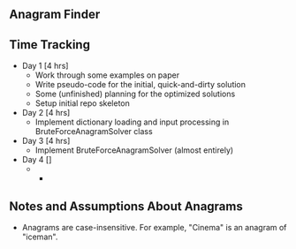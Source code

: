 ## Anagram Finder

## Time Tracking
- Day 1 [4 hrs]
    - Work through some examples on paper
    - Write pseudo-code for the initial, quick-and-dirty solution
    - Some (unfinished) planning for the optimized solutions 
    - Setup initial repo skeleton 
- Day 2 [4 hrs]
    - Implement dictionary loading and input processing in BruteForceAnagramSolver class
- Day 3 [4 hrs]
    - Implement BruteForceAnagramSolver (almost entirely)
- Day 4 []
    - -
  
## Notes and Assumptions About Anagrams
- Anagrams are case-insensitive. For example, "Cinema" is an anagram of "iceman".